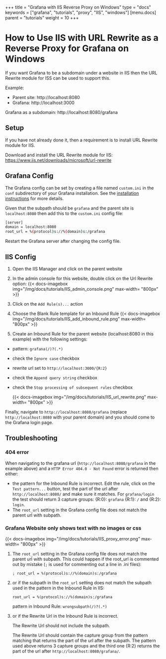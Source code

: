 +++
title = "Grafana with IIS Reverse Proxy on Windows"
type = "docs"
keywords = ["grafana", "tutorials", "proxy", "IIS", "windows"]
[menu.docs]
parent = "tutorials"
weight = 10
+++

# How to Use IIS with URL Rewrite as a Reverse Proxy for Grafana on Windows

If you want Grafana to be a subdomain under a website in IIS then the URL Rewrite module for ISS can be used to support this.

Example:

- Parent site: http://localhost:8080
- Grafana: http://localhost:3000

Grafana as a subdomain: http://localhost:8080/grafana 

## Setup

If you have not already done it, then a requirement is to install URL Rewrite module for IIS.

Download and install the URL Rewrite module for IIS: https://www.iis.net/downloads/microsoft/url-rewrite

## Grafana Config

The Grafana config can be set by creating a file named `custom.ini` in the `conf` subdirectory of your Grafana installation. See the [installation instructions](http://docs.grafana.org/installation/windows/#configure) for more details.

Given that the subpath should be `grafana` and the parent site is `localhost:8080` then add this to the `custom.ini` config file:

 ```bash
[server]
domain = localhost:8080
root_url = %(protocol)s://%(domain)s:/grafana
```

Restart the Grafana server after changing the config file.

## IIS Config

1. Open the IIS Manager and click on the parent website
2. In the admin console for this website, double click on the Url Rewrite option:
    {{< docs-imagebox img="/img/docs/tutorials/IIS_admin_console.png"  max-width= "800px" >}}

3. Click on the `Add Rule(s)...` action
4. Choose the Blank Rule template for an Inbound Rule
    {{< docs-imagebox img="/img/docs/tutorials/IIS_add_inbound_rule.png"  max-width= "800px" >}}

5. Create an Inbound Rule for the parent website (localhost:8080 in this example) with the following settings:
  - pattern: `grafana(/)?(.*)`
  - check the `Ignore case` checkbox
  - rewrite url set to `http://localhost:3000/{R:2}`
  - check the `Append query string` checkbox
  - check the `Stop processing of subsequent rules` checkbox

    {{< docs-imagebox img="/img/docs/tutorials/IIS_url_rewrite.png"  max-width= "800px" >}}

Finally, navigate to `http://localhost:8080/grafana` (replace `http://localhost:8080` with your parent domain) and you should come to the Grafana login page.

## Troubleshooting

### 404 error

When navigating to the grafana url (`http://localhost:8080/grafana` in the example above) and a `HTTP Error 404.0 - Not Found` error is returned then either:

- the pattern for the Inbound Rule is incorrect. Edit the rule, click on the `Test pattern...` button, test the part of the url after `http://localhost:8080/` and make sure it matches. For `grafana/login` the test should return 3 capture groups: {R:0}: `grafana` {R:1}: `/` and {R:2}: `login`.
- The `root_url` setting in the Grafana config file does not match the parent url with subpath.

### Grafana Website only shows text with no images or css

{{< docs-imagebox img="/img/docs/tutorials/IIS_proxy_error.png"  max-width= "800px" >}}

1. The `root_url` setting in the Grafana config file does not match the parent url with subpath. This could happen if the root_url is commented out by mistake (`;` is used for commenting out a line in .ini files):

    `; root_url = %(protocol)s://%(domain)s:/grafana`

2. or if the subpath in the `root_url` setting does not match the subpath used in the pattern in the Inbound Rule in IIS:

    `root_url = %(protocol)s://%(domain)s:/grafana`

    pattern in Inbound Rule: `wrongsubpath(/)?(.*)`

3. or if the Rewrite Url in the Inbound Rule is incorrect. 

    The Rewrite Url should not include the subpath. 

    The Rewrite Url should contain the capture group from the pattern matching that returns the part of the url after the subpath. The pattern used above returns 3 capture groups and the third one {R:2} returns the part of the url after `http://localhost:8080/grafana/`.
